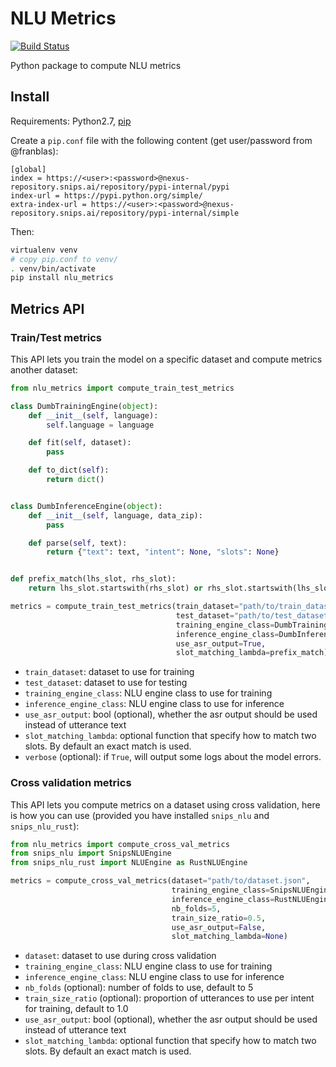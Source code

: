 # NLU Metrics

[![Build Status](https://jenkins2.snips.ai/buildStatus/icon?job=SDK/asr-lm-adaptation/develop)](https://jenkins2.snips.ai/job/SDK/job/asr-lm-adaptation/view/Branches/job/develop)

Python package to compute NLU metrics

## Install
Requirements: Python2.7, [pip](https://pip.pypa.io/en/stable/installing/)

Create a `pip.conf` file with the following content (get user/password from @franblas): 
    
```config
[global]
index = https://<user>:<password>@nexus-repository.snips.ai/repository/pypi-internal/pypi
index-url = https://pypi.python.org/simple/
extra-index-url = https://<user>:<password>@nexus-repository.snips.ai/repository/pypi-internal/simple
```

Then:

```bash
virtualenv venv
# copy pip.conf to venv/
. venv/bin/activate
pip install nlu_metrics
```

## Metrics API

### Train/Test metrics

This API lets you train the model on a specific dataset and compute metrics another dataset:

```python
from nlu_metrics import compute_train_test_metrics

class DumbTrainingEngine(object):
    def __init__(self, language):
        self.language = language

    def fit(self, dataset):
        pass

    def to_dict(self):
        return dict()


class DumbInferenceEngine(object):
    def __init__(self, language, data_zip):
        pass

    def parse(self, text):
        return {"text": text, "intent": None, "slots": None}


def prefix_match(lhs_slot, rhs_slot):
    return lhs_slot.startswith(rhs_slot) or rhs_slot.startswith(lhs_slot)

metrics = compute_train_test_metrics(train_dataset="path/to/train_dataset.json", 
                                     test_dataset="path/to/test_dataset.json",
                                     training_engine_class=DumbTrainingEngine,
                                     inference_engine_class=DumbInferenceEngine,
                                     use_asr_output=True,
                                     slot_matching_lambda=prefix_match)
```

- `train_dataset`: dataset to use for training
- `test_dataset`: dataset to use for testing
- `training_engine_class`: NLU engine class to use for training
- `inference_engine_class`: NLU engine class to use for inference
- `use_asr_output`: bool (optional), whether the asr output should be
        used instead of utterance text
- `slot_matching_lambda`: optional function that specify how to match two slots. By default an exact match is used.
- `verbose` (optional): if `True`, will output some logs about the model errors.

### Cross validation metrics

This API lets you compute metrics on a dataset using cross validation, here is how you can use (provided you have installed `snips_nlu` and `snips_nlu_rust`):

```python
from nlu_metrics import compute_cross_val_metrics
from snips_nlu import SnipsNLUEngine
from snips_nlu_rust import NLUEngine as RustNLUEngine

metrics = compute_cross_val_metrics(dataset="path/to/dataset.json",
                                    training_engine_class=SnipsNLUEngine,
                                    inference_engine_class=RustNLUEngine,
                                    nb_folds=5,
                                    train_size_ratio=0.5,
                                    use_asr_output=False,
                                    slot_matching_lambda=None)
```

- `dataset`: dataset to use during cross validation
- `training_engine_class`: NLU engine class to use for training
- `inference_engine_class`: NLU engine class to use for inference
- `nb_folds` (optional): number of folds to use, default to 5
- `train_size_ratio` (optional): proportion of utterances to use per intent for training, default to 1.0
- `use_asr_output`: bool (optional), whether the asr output should be
        used instead of utterance text
- `slot_matching_lambda`: optional function that specify how to match two slots. By default an exact match is used.
